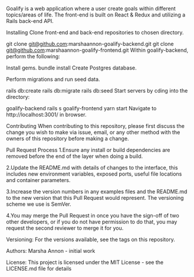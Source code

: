 Goalify is a web application where a user create goals within different topics/areas of life. The front-end is built on React & Redux and utilizing a Rails back-end API.

Installing
Clone front-end and back-end repositories to chosen directory.

git clone git@github.com:marshaannon-goalify-backend.git
git clone git@github.com:marshaannon-goalify-frontend.git
Within goalify-backend, perform the following:

Install gems.
bundle install
Create Postgres database.

Perform migrations and run seed data.

rails db:create
rails db:migrate
rails db:seed
Start servers by cding into the directory:

goalify-backend
rails s
goalify-frontend
yarn start
Navigate to http://localhost:3001/ in browser.

Contributing
When contributing to this repository, please first discuss the change you wish to make via issue, email, or any other method with the owners of this repository before making a change.

Pull Request Process
1.Ensure any install or build dependencies are removed before the end of the layer when doing a build.

2.Update the README.md with details of changes to the interface, this includes new environment variables, exposed ports, useful file locations and container parameters.

3.Increase the version numbers in any examples files and the README.md to the new version that this Pull Request would represent. The versioning scheme we use is SemVer.

4.You may merge the Pull Request in once you have the sign-off of two other developers, or if you do not have permission to do that, you may request the second reviewer to merge it for you.

Versioning: For the versions available, see the tags on this repository.

Authors: Marsha Annon - initial work

License: This project is licensed under the MIT License - see the LICENSE.md file for details
